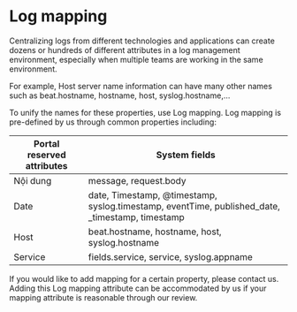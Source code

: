 # Log mapping

Centralizing logs from different technologies and applications can create dozens or hundreds of different attributes in a log management environment, especially when multiple teams are working in the same environment.

For example, Host server name information can have many other names such as beat.hostname, hostname, host, syslog.hostname,...

To unify the names for these properties, use Log mapping. Log mapping is pre-defined by us through common properties including:

| **Portal reserved attributes** | **System fields**                                                                                 |
| ------------------------------ | ------------------------------------------------------------------------------------------------- |
| Nội dung                       | message, request.body                                                                             |
| Date                           | date, Timestamp, @timestamp, syslog.timestamp, eventTime, published\_date, \_timestamp, timestamp |
| Host                           | beat.hostname, hostname, host, syslog.hostname                                                    |
| Service                        | fields.service, service, syslog.appname                                                           |

If you would like to add mapping for a certain property, please contact us. Adding this Log mapping attribute can be accommodated by us if your mapping attribute is reasonable through our review.
